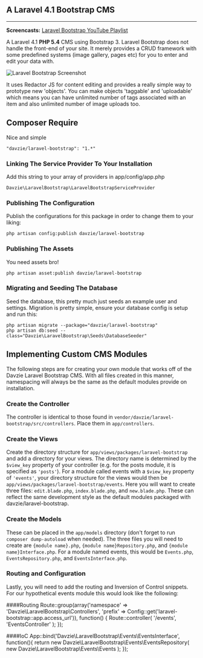 ## A Laravel 4.1 Bootstrap CMS
--------------------------------------
**Screencasts:** [Laravel Bootstrap YouTube Playlist](http://www.youtube.com/playlist?list=PL8isL2kTKzMOm1MBVGYSbBuRN3Yi0i7wu)

A Laravel 4.1 **PHP 5.4** CMS using Bootstrap 3. Laravel Bootstrap does not handle the front-end of your site. It merely provides a CRUD framework with some predefined systems (image gallery, pages etc) for you to enter and edit your data with.

![Laravel Bootstrap Screenshot](http://i.imgur.com/CiUa8wt.png "Laravel Bootstrap Screenshot")

It uses Redactor JS for content editing and provides a really simple way to prototype new 'objects'. You can make objects 'taggable' and 'uploadable' which means you can have unlimited number of tags associated with an item and also unlimited number of image uploads too.

## Composer Require
Nice and simple

    "davzie/laravel-bootstrap": "1.*"

### Linking The Service Provider To Your Installation
Add this string to your array of providers in app/config/app.php

    Davzie\LaravelBootstrap\LaravelBootstrapServiceProvider

### Publishing The Configuration
Publish the configurations for this package in order to change them to your liking:

    php artisan config:publish davzie/laravel-bootstrap

### Publishing The Assets
You need assets bro!

    php artisan asset:publish davzie/laravel-bootstrap

### Migrating and Seeding The Database
Seed the database, this pretty much just seeds an example user and settings. Migration is pretty simple, ensure your database config is setup and run this:

    php artisan migrate --package="davzie/laravel-bootstrap"
    php artisan db:seed --class="Davzie\LaravelBootstrap\Seeds\DatabaseSeeder"

## Implementing Custom CMS Modules
The following steps are for creating your own module that works off of the Davzie Laravel Bootstrap CMS.  With all files created in this manner, namespacing will always be the same as the default modules provide on installation.

### Create the Controller
The controller is identical to those found in `vendor/davzie/laravel-bootstrap/src/controllers`.  Place them in `app/controllers`.

### Create the Views
Create the directory structure for `app/views/packages/laravel-bootstrap` and add a directory for your views.  The directory name is determined by the `$view_key` property of your controller (e.g. for the posts module, it is specified as `'posts'`).  For a module called events with a `$view_key` property of `'events'`, your directory structure for the views would then be `app/views/packages/laravel-bootstrap/events`.  Here you will want to create three files: `edit.blade.php`, `index.blade.php`, and `new.blade.php`.  These can reflect the same development style as the default modules packaged with davzie/laravel-bootstrap.

### Create the Models
These can be placed in the `app/models` directory (don't forget to run `composer dump-autoload` when needed).  The three files you will need to create are `{module name}.php`, `{module name}Repository.php`, and `{module name}Interface.php`.  For a module named events, this would be `Events.php`, `EventsRepository.php`, and `EventsInterface.php`.

### Routing and Configuration
Lastly, you will need to add the routing and Inversion of Control snippets.  For our hypothetical events module this would look like the following:

####Routing
    Route::group(array('namespace' => 'Davzie\LaravelBootstrap\Controllers', 'prefix' => Config::get('laravel-bootstrap::app.access_url')), function()
    {
        Route::controller( '/events', 'EventsController' );
    });

####IoC
    App::bind('Davzie\LaravelBootstrap\Events\EventsInterface', function(){
        return new Davzie\LaravelBootstrap\Events\EventsRepository( new Davzie\LaravelBootstrap\Events\Events );
    });
